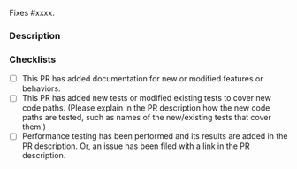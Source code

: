 <!--

Thank you for contributing to RAPIDS Accelerator for Apache Spark!

Please read https://github.com/NVIDIA/spark-rapids/blob/HEAD/CONTRIBUTING.md#creating-a-pull-request before making this PR.

The following are the guidelines to help the review process go smoothly. Please read them carefully and fill out relevant information as much as possible.

Thank you for your cooperation!

-->

<!--
Please replace #xxxx with the ID of the issue fixed in this PR. If such issue does not exist, please consider filing one and link it here.
-->
Fixes #xxxx.

### Description

<!--
Please provide a description of the changes proposed in this pull request. Here are some questions to help you fill out the description:

- What is the problem you are trying to solve? Describe it from the user's perspective. If you have an existing github issue, please add a summary of the issue here.
- After this change, what will the user experience be like? Please describe any user-facing changes, such as new configurations or new behaviors. If you are introducing new configurations, please add some guidelines on how to use them.
- How are you fixing the problem? Please provide a technical description of your solution. You can add or link your design doc if it exists.
- How are the new features/behaviors tested? Please describe the test cases you added or modified. If they are tested in a cluster, please describe it as well.
-->

### Checklists

<!-- 
Check the items below by putting "x" in the brackets for what is done.
Not all of these items may be relevant to every PR, so please check only those that apply.
-->

- [ ] This PR has added documentation for new or modified features or behaviors.
- [ ] This PR has added new tests or modified existing tests to cover new code paths.
      (Please explain in the PR description how the new code paths are tested, such as names of the new/existing tests that cover them.)
- [ ] Performance testing has been performed and its results are added in the PR description. Or, an issue has been filed with a link in the PR description.
